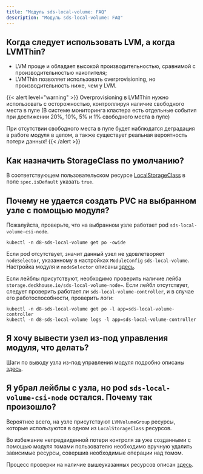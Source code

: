 ```yaml
---
title: "Модуль sds-local-volume: FAQ"
description: "Модуль sds-local-volume: FAQ"
---
```


## Когда следует использовать LVM, а когда LVMThin?

- LVM проще и обладает высокой производительностью, сравнимой с производительностью накопителя;
- LVMThin позволяет использовать overprovisioning, но производительность ниже, чем у LVM.

{{< alert level="warning" >}}
Overprovisioning в LVMThin нужно использовать с осторожностью, контроллируя наличие свободного места в пуле (В системе мониторинга кластера есть отдельные события при достижении 20%, 10%, 5% и 1% свободного места в пуле)

При отсутствии свободного места в пуле будет наблюдатся деградация в работе модуля в целом, а также существует реальная вероятность потери данных!
{{< /alert >}}

## Как назначить StorageClass по умолчанию?

В соответствующем пользовательском ресурсе [LocalStorageClass](./cr.html#localstorageclass) в поле `spec.isDefault` указать `true`.  

## Почему не удается создать PVC на выбранном узле с помощью модуля? 

Пожалуйста, проверьте, что на выбранном узле работает pod `sds-local-volume-csi-node`.

```shell
kubectl -n d8-sds-local-volume get po -owide
```

Если pod отсутствует, значит данный узел не удовлетворяет `nodeSelector`, указанному в настройках `ModuleConfig` `sds-local-volume`. 
Настройка модуля и `nodeSelector` описаны [здесь](README.ru.md#добавление-узла-в-nodeselector-модуля).

Если лейблы присутствуют, необходимо проверить наличие лейба `storage.deckhouse.io/sds-local-volume-node=`. Если лейбл отсутствует, следует проверить работает ли `sds-local-volume-controller`, и в случае его работоспособности, проверить логи: 
```shell
kubectl -n d8-sds-local-volume get po -l app=sds-local-volume-controller
kubectl -n d8-sds-local-volume logs -l app=sds-local-volume-controller
```

## Я хочу вывести узел из-под управления модуля, что делать? 
Шаги по выводу узла из-под управления модуля подробно описаны [здесь](README.ru.md#вывод-узла-из-под-управления-модуля).

## Я убрал лейблы с узла, но pod `sds-local-volume-csi-node` остался. Почему так произошло? 
Вероятнее всего, на узле присутствуют `LVMVolumeGroup` ресурсы, которые используются в одном из `LocalStorageClass` ресурсов. 

Во избежание непредвиденной потери контроля за уже созданными с помощью модуля томами пользователю необходимо вручную удалить зависимые ресурсы, совершив необходимые операции над томом.

Процесс проверки на наличие вышеуказанных ресурсов описан [здесь](README.ru.md#проверка-используемых-lvmvolumegroup-в-localstorageclass).